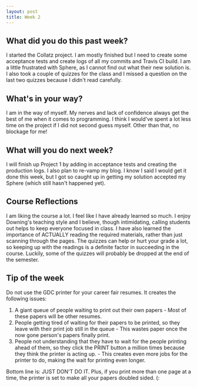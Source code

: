 ```yaml
---
layout: post
title: Week 2
---
```


## What did you do this past week?

  I started the Collatz project. I am mostly finished but I need to create some acceptance tests and create logs of all my commits and Travis CI build. I am a little frustrated with Sphere, as I cannot find out what their new solution is. I also took a couple of quizzes for the class and I missed a question on the last two quizzes because I didn't read carefully.

## What's in your way?
  I am in the way of myself. My nerves and lack of confidence always get the best of me when it comes to programming. I think I would've spent a lot less time on the project if I did not second guess myself. Other than that, no blockage for me!

## What will you do next week?
  I will finish up Project 1 by adding in acceptance tests and creating the production logs. I also plan to re-vamp my blog. I know I said I would get it done this week, but I got so caught up in getting my solution accepted my Sphere (which still hasn't happened yet).
  
## Course Reflections
I am liking the course a lot. I feel like I have already learned so much. I enjoy Downing's teaching style and I believe, though intimidating, calling students out helps to keep everyone focused in class. I have also learned the importance of ACTUALLY reading the required materials, rather than just scanning through the pages. The quizzes can help or hurt your grade a lot, so keeping up with the readings is a definite factor in succeeding in the course. Luckily, some of the quizzes will probably be dropped at the end of the semester. 

## Tip of the week
Do not use the GDC printer for your career fair resumes. It creates the following issues:  

  1. A giant queue of people waiting to print out their own papers
    - Most of these papers will be other resumes.
  2. People getting tired of waiting for their papers to be printed, so they leave with their print job still in the queue
    - This wastes paper once the now gone person's papers finally print.
  3. People not understanding that they have to wait for the people printing ahead of them, so they click the PRINT button a million     times because they think the printer is acting up.
    - This creates even more jobs for the printer to do, making the wait for printing even longer.
    
Bottom line is: JUST DON'T DO IT. Plus, if you print more than one page at a time, the printer is set to make all your papers doubled sided. (:
